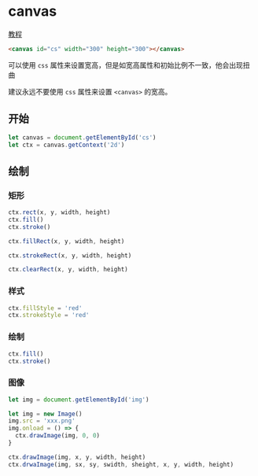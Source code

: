 # canvas

[教程](https://www.runoob.com/w3cnote/html5-canvas-intro.html)



```html
<canvas id="cs" width="300" height="300"></canvas>
```

可以使用 `css` 属性来设置宽高，但是如宽高属性和初始比例不一致，他会出现扭曲

建议永远不要使用 `css` 属性来设置 `<canvas>` 的宽高。



## 开始

```js
let canvas = document.getElementById('cs')
let ctx = canvas.getContext('2d')
```



## 绘制

### 矩形

```js
ctx.rect(x, y, width, height)
ctx.fill()
ctx.stroke()

ctx.fillRect(x, y, width, height)

ctx.strokeRect(x, y, width, height)

ctx.clearRect(x, y, width, height)
```



### 样式

```js
ctx.fillStyle = 'red'
ctx.strokeStyle = 'red'
```



### 绘制

```js
ctx.fill()
ctx.stroke()
```



### 图像

```js
let img = document.getElementById('img')

let img = new Image()
img.src = 'xxx.png'
img.onload = () => {
  ctx.drawImage(img, 0, 0)
}

ctx.drawImage(img, x, y, width, height)
ctx.drwaImage(img, sx, sy, swidth, sheight, x, y, width, height)
```

